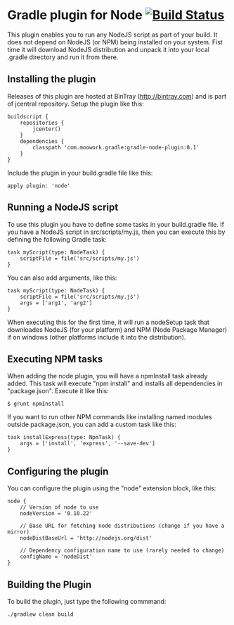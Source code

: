 Gradle plugin for Node [![Build Status](https://drone.io/github.com/srs/gradle-node-plugin/status.png)](https://drone.io/github.com/srs/gradle-node-plugin/latest)
=======================

This plugin enables you to run any NodeJS script as part of your build. It does not depend on NodeJS (or NPM) being installed on
your system. Fist time it will download NodeJS distribution and unpack it into your local .gradle directory and run it from there.

Installing the plugin
---------------------

Releases of this plugin are hosted at BinTray (http://bintray.com) and is part of jcentral repository.
Setup the plugin like this:

	buildscript {
		repositories {
			jcenter()
		}
    	dependencies {
			classpath 'com.moowork.gradle:gradle-node-plugin:0.1'
    	}
	}

Include the plugin in your build.gradle file like this:

    apply plugin: 'node'

Running a NodeJS script
-----------------------

To use this plugin you have to define some tasks in your build.gradle file. If you have a NodeJS script in src/scripts/my.js, then you
can execute this by defining the following Gradle task:

    task myScript(type: NodeTask) {
        scriptFile = file('src/scripts/my.js')
    }

You can also add arguments, like this:

    task myScript(type: NodeTask) {
        scriptFile = file('src/scripts/my.js')
        args = ['arg1', 'arg2']
    }

When executing this for the first time, it will run a nodeSetup task that downloades NodeJS (for your platform) and
NPM (Node Package Manager) if on windows (other platforms include it into the distribution).

Executing NPM tasks
-------------------

When adding the node plugin, you will have a npmInstall task already added. This task will execute "npm install" and
installs all dependencies in "package.json". Execute it like this:

    $ grunt npmInstall

If you want to run other NPM commands like installing named modules outside package.json, you can add a custom task like this:

    task installExpress(type: NpmTask) {
        args = ['install', 'express', '--save-dev']
    }

Configuring the plugin
----------------------

You can configure the plugin using the "node" extension block, like this:

    node {
        // Version of node to use
        nodeVersion = '0.10.22'

        // Base URL for fetching node distributions (change if you have a mirror)
        nodeDistBaseUrl = 'http://nodejs.org/dist'

        // Dependency configuration name to use (rarely needed to change)
        configName = 'nodeDist'
    }

Building the Plugin
-------------------

To build the plugin, just type the following commmand:

    ./gradlew clean build
